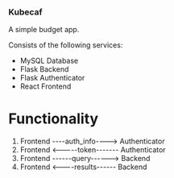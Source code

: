 ### Kubecaf
A simple budget app.

Consists of the following services:
- MySQL Database
- Flask Backend
- Flask Authenticator
- React Frontend

# Functionality

1. Frontend ----auth_info----> Authenticator
2. Frontend <-----token------- Authenticator
3. Frontend ------query------> Backend
4. Frontend <----results------ Backend
